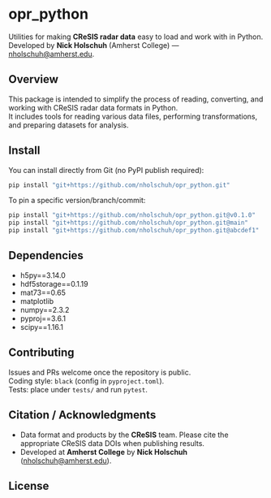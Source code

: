 # opr_python

Utilities for making **CReSIS radar data** easy to load and work with in Python.  
Developed by **Nick Holschuh** (Amherst College) — nholschuh@amherst.edu.

## Overview

This package is intended to simplify the process of reading, converting, and working with CReSIS radar data formats in Python.  
It includes tools for reading various data files, performing transformations, and preparing datasets for analysis.

## Install

You can install directly from Git (no PyPI publish required):

```bash
pip install "git+https://github.com/nholschuh/opr_python.git"
```

To pin a specific version/branch/commit:

```bash
pip install "git+https://github.com/nholschuh/opr_python.git@v0.1.0"
pip install "git+https://github.com/nholschuh/opr_python.git@main"
pip install "git+https://github.com/nholschuh/opr_python.git@abcdef1"
```

## Dependencies

- h5py==3.14.0
- hdf5storage==0.1.19
- mat73==0.65
- matplotlib
- numpy==2.3.2
- pyproj==3.6.1
- scipy==1.16.1

## Contributing

Issues and PRs welcome once the repository is public.  
Coding style: `black` (config in `pyproject.toml`).  
Tests: place under `tests/` and run `pytest`.

## Citation / Acknowledgments

- Data format and products by the **CReSIS** team. Please cite the appropriate CReSIS data DOIs when publishing results.
- Developed at **Amherst College** by **Nick Holschuh** (nholschuh@amherst.edu).

## License

